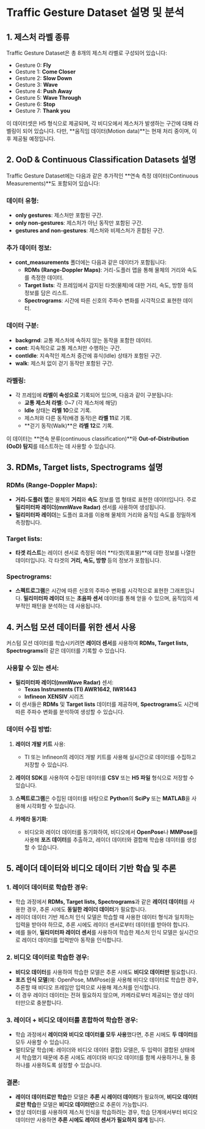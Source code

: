 # Traffic Gesture Dataset 설명 및 분석

## 1. 제스처 라벨 종류
Traffic Gesture Dataset은 총 8개의 제스처 라벨로 구성되어 있습니다:

- Gesture 0: **Fly**
- Gesture 1: **Come Closer**
- Gesture 2: **Slow Down**
- Gesture 3: **Wave**
- Gesture 4: **Push Away**
- Gesture 5: **Wave Through**
- Gesture 6: **Stop**
- Gesture 7: **Thank you**

이 데이터셋은 H5 형식으로 제공되며, 각 비디오에서 제스처가 발생하는 구간에 대해 라벨링이 되어 있습니다. 다만, **움직임 데이터(Motion data)**는 현재 처리 중이며, 이후 제공될 예정입니다.

## 2. OoD & Continuous Classification Datasets 설명
Traffic Gesture Dataset에는 다음과 같은 추가적인 **연속 측정 데이터(Continuous Measurements)**도 포함되어 있습니다:

### 데이터 유형:
- **only gestures**: 제스처만 포함된 구간.
- **only non-gestures**: 제스처가 아닌 동작만 포함된 구간.
- **gestures and non-gestures**: 제스처와 비제스처가 혼합된 구간.

### 추가 데이터 정보:
- **cont_measurements** 폴더에는 다음과 같은 데이터가 포함됩니다:
  - **RDMs (Range-Doppler Maps)**: 거리-도플러 맵을 통해 물체의 거리와 속도를 측정한 데이터.
  - **Target lists**: 각 프레임에서 감지된 타겟(물체)에 대한 거리, 속도, 방향 등의 정보를 담은 리스트.
  - **Spectrograms**: 시간에 따른 신호의 주파수 변화를 시각적으로 표현한 데이터.

### 데이터 구분:
- **backgrnd**: 교통 제스처에 속하지 않는 동작을 포함한 데이터.
- **cont**: 지속적으로 교통 제스처만 수행하는 구간.
- **contIdle**: 지속적인 제스처 중간에 휴식(Idle) 상태가 포함된 구간.
- **walk**: 제스처 없이 걷기 동작만 포함된 구간.

### 라벨링:
- 각 프레임에 **라벨이 속성으로** 기록되어 있으며, 다음과 같이 구분됩니다:
  - **교통 제스처 라벨**: 0~7 (각 제스처에 해당)
  - **Idle** 상태는 **라벨 10**으로 기록.
  - 제스처와 다른 동작(배경 동작)은 **라벨 11**로 기록.
  - **걷기 동작(Walk)**은 **라벨 12**로 기록.

이 데이터는 **연속 분류(continuous classification)**와 **Out-of-Distribution (OoD) 탐지**를 테스트하는 데 사용할 수 있습니다.

## 3. RDMs, Target lists, Spectrograms 설명
### RDMs (Range-Doppler Maps):
- **거리-도플러 맵**은 물체의 **거리**와 **속도** 정보를 맵 형태로 표현한 데이터입니다. 주로 **밀리미터파 레이더(mmWave Radar)** 센서를 사용하여 생성됩니다.
- **밀리미터파 레이더**는 도플러 효과를 이용해 물체의 거리와 움직임 속도를 정밀하게 측정합니다.

### Target lists:
- **타겟 리스트**는 레이더 센서로 측정된 여러 **타겟(목표물)**에 대한 정보를 나열한 데이터입니다. 각 타겟의 **거리, 속도, 방향** 등의 정보가 포함됩니다.

### Spectrograms:
- **스펙트로그램**은 시간에 따른 신호의 주파수 변화를 시각적으로 표현한 그래프입니다. **밀리미터파 레이더** 또는 **초음파 센서** 데이터를 통해 얻을 수 있으며, 움직임의 세부적인 패턴을 분석하는 데 사용됩니다.

## 4. 커스텀 모션 데이터를 위한 센서 사용
커스텀 모션 데이터를 학습시키려면 **레이더 센서**를 사용하여 **RDMs, Target lists, Spectrograms**와 같은 데이터를 기록할 수 있습니다.

### 사용할 수 있는 센서:
- **밀리미터파 레이더(mmWave Radar)** 센서:
  - **Texas Instruments (TI) AWR1642**, **IWR1443**
  - **Infineon XENSIV** 시리즈
- 이 센서들은 **RDMs** 및 **Target lists** 데이터를 제공하며, **Spectrograms**도 시간에 따른 주파수 변화를 분석하여 생성할 수 있습니다.

### 데이터 수집 방법:
1. **레이더 개발 키트** 사용:
   - TI 또는 Infineon의 레이더 개발 키트를 사용해 실시간으로 데이터를 수집하고 저장할 수 있습니다.
   
2. **레이더 SDK**를 사용하여 수집된 데이터를 **CSV** 또는 **H5 파일** 형식으로 저장할 수 있습니다.
   
3. **스펙트로그램**은 수집된 데이터를 바탕으로 **Python**의 **SciPy** 또는 **MATLAB**을 사용해 시각화할 수 있습니다.

4. **카메라 동기화**:
   - 비디오와 레이더 데이터를 동기화하여, 비디오에서 **OpenPose**나 **MMPose**를 사용해 **포즈 데이터**를 추출하고, 레이더 데이터와 결합해 학습용 데이터를 생성할 수 있습니다.

## 5. 레이더 데이터와 비디오 데이터 기반 학습 및 추론

### 1. **레이더 데이터로 학습한 경우**:
- 학습 과정에서 **RDMs, Target lists, Spectrograms**과 같은 **레이더 데이터**를 사용한 경우, 추론 시에도 **동일한 레이더 데이터**가 필요합니다.
- 레이더 데이터 기반 제스처 인식 모델은 학습할 때 사용한 데이터 형식과 일치하는 입력을 받아야 하므로, 추론 시에도 레이더 센서로부터 데이터를 받아야 합니다.
- 예를 들어, **밀리미터파 레이더 센서**를 사용하여 학습한 제스처 인식 모델은 실시간으로 레이더 데이터를 입력받아 동작을 인식합니다.

### 2. **비디오 데이터로 학습한 경우**:
- **비디오 데이터**를 사용하여 학습한 모델은 추론 시에도 **비디오 데이터만** 필요합니다.
- **포즈 인식 모델**(예: OpenPose, MMPose)을 사용해 비디오 데이터로 학습한 경우, 추론할 때 비디오 프레임만 입력으로 사용해 제스처를 인식합니다.
- 이 경우 레이더 데이터는 전혀 필요하지 않으며, 카메라로부터 제공되는 영상 데이터만으로 충분합니다.

### 3. **레이더 + 비디오 데이터를 혼합하여 학습한 경우**:
- 학습 과정에서 **레이더와 비디오 데이터를 모두 사용**했다면, 추론 시에도 **두 데이터**를 모두 사용할 수 있습니다. 
- 멀티모달 학습(예: 레이더와 비디오 데이터 결합) 모델은, 두 입력이 결합된 상태에서 학습했기 때문에 추론 시에도 레이더와 비디오 데이터를 함께 사용하거나, 둘 중 하나를 사용하도록 설정할 수 있습니다.

### 결론:
- **레이더 데이터로만 학습**한 모델은 **추론 시 레이더 데이터**가 필요하며, **비디오 데이터로만 학습**한 모델은 **비디오 데이터만**으로 추론이 가능합니다.
- 영상 데이터를 사용하여 제스처 인식을 학습하려는 경우, 학습 단계에서부터 비디오 데이터만 사용하면 **추론 시에도 레이더 센서가 필요하지 않게** 됩니다.
